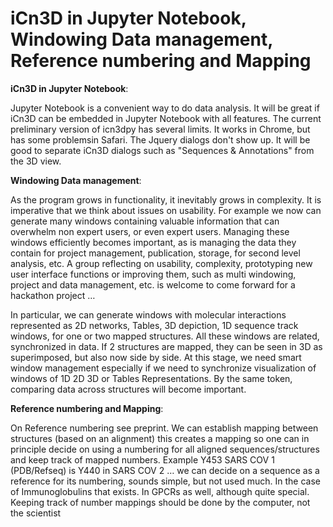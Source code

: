 # iCn3D in Jupyter Notebook, Windowing Data management, Reference numbering and Mapping 

<b>iCn3D in Jupyter Notebook</b>: 

Jupyter Notebook is a convenient way to do data analysis. It will be great if iCn3D can be embedded in Jupyter Notebook with all features. The current preliminary version of icn3dpy has several limits. It works in Chrome, but has some problemsin Safari. The Jquery dialogs don't show up. It will be good to separate iCn3D dialogs such as "Sequences & Annotations" from the 3D view.

<b>Windowing Data management</b>: 

As the program grows in functionality, it inevitably grows in complexity.  It is imperative that we think about issues on usability.  For example we now can generate many windows containing valuable information that can overwhelm non expert users, or even expert users.  Managing these windows efficiently becomes important, as is managing the data they contain for project management, publication, storage, for second level analysis, etc.   A group reflecting on usability, complexity, prototyping new user interface functions or improving them, such as multi windowing, project and data management, etc. is welcome to come forward for a hackathon project …  

In particular, we can generate windows with molecular interactions represented as 2D networks, Tables, 3D depiction, 1D sequence track windows, for one or two mapped structures.  All these windows are related, synchronized in data.  If 2 structures are mapped, they can be seen in 3D as superimposed, but also now side by side.  At this stage, we need smart window management especially if we need to synchronize visualization of windows of 1D 2D 3D or Tables Representations.  By the same token, comparing data across structures  will become important.

<b>Reference numbering and Mapping</b>: 

On Reference numbering see preprint.  We can establish mapping between structures (based on an alignment) this creates a mapping so one can in principle decide on using a numbering for all aligned sequences/structures and keep track of mapped numbers.  Example Y453 SARS COV 1 (PDB/Refseq) is Y440 in SARS COV 2 … we can decide on a sequence as a reference for its numbering, sounds simple, but not used much.   In the case of Immunoglobulins that exists.  In GPCRs as well, although quite special.  Keeping track of number mappings should be done by the computer, not the scientist  
